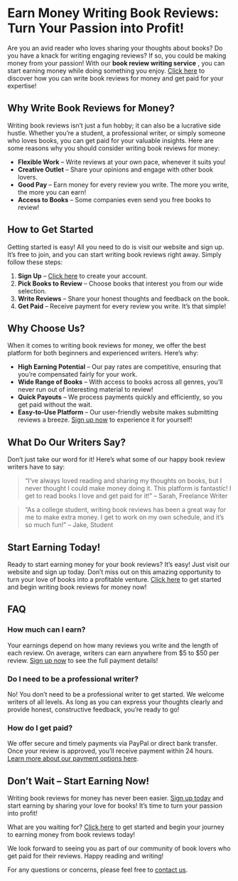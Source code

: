 # Earn Money Writing Book Reviews: Turn Your Passion into Profit!

Are you an avid reader who loves sharing your thoughts about books? Do you have a knack for writing engaging reviews? If so, you could be making money from your passion! With our **book review writing service** , you can start earning money while doing something you enjoy. [Click here](https://tinyurl.com/topessay?keyword=write+book+reviews+for+money) to discover how you can write book reviews for money and get paid for your expertise!

## Why Write Book Reviews for Money?

Writing book reviews isn’t just a fun hobby; it can also be a lucrative side hustle. Whether you’re a student, a professional writer, or simply someone who loves books, you can get paid for your valuable insights. Here are some reasons why you should consider writing book reviews for money:

- **Flexible Work** – Write reviews at your own pace, whenever it suits you!
- **Creative Outlet** – Share your opinions and engage with other book lovers.
- **Good Pay** – Earn money for every review you write. The more you write, the more you can earn!
- **Access to Books** – Some companies even send you free books to review!

## How to Get Started

Getting started is easy! All you need to do is visit our website and sign up. It’s free to join, and you can start writing book reviews right away. Simply follow these steps:

1. **Sign Up** – [Click here](https://tinyurl.com/topessay?keyword=write+book+reviews+for+money) to create your account.
2. **Pick Books to Review** – Choose books that interest you from our wide selection.
3. **Write Reviews** – Share your honest thoughts and feedback on the book.
4. **Get Paid** – Receive payment for every review you write. It’s that simple!

## Why Choose Us?

When it comes to writing book reviews for money, we offer the best platform for both beginners and experienced writers. Here’s why:

- **High Earning Potential** – Our pay rates are competitive, ensuring that you’re compensated fairly for your work.
- **Wide Range of Books** – With access to books across all genres, you’ll never run out of interesting material to review!
- **Quick Payouts** – We process payments quickly and efficiently, so you get paid without the wait.
- **Easy-to-Use Platform** – Our user-friendly website makes submitting reviews a breeze. [Sign up now](https://tinyurl.com/topessay?keyword=write+book+reviews+for+money) to experience it for yourself!

## What Do Our Writers Say?

Don’t just take our word for it! Here’s what some of our happy book review writers have to say:

> “I’ve always loved reading and sharing my thoughts on books, but I never thought I could make money doing it. This platform is fantastic! I get to read books I love and get paid for it!” – Sarah, Freelance Writer

> “As a college student, writing book reviews has been a great way for me to make extra money. I get to work on my own schedule, and it’s so much fun!” – Jake, Student

## Start Earning Today!

Ready to start earning money for your book reviews? It’s easy! Just visit our website and sign up today. Don’t miss out on this amazing opportunity to turn your love of books into a profitable venture. [Click here](https://tinyurl.com/topessay?keyword=write+book+reviews+for+money) to get started and begin writing book reviews for money now!

## FAQ

### How much can I earn?

Your earnings depend on how many reviews you write and the length of each review. On average, writers can earn anywhere from $5 to $50 per review. [Sign up now](https://tinyurl.com/topessay?keyword=write+book+reviews+for+money) to see the full payment details!

### Do I need to be a professional writer?

No! You don’t need to be a professional writer to get started. We welcome writers of all levels. As long as you can express your thoughts clearly and provide honest, constructive feedback, you’re ready to go!

### How do I get paid?

We offer secure and timely payments via PayPal or direct bank transfer. Once your review is approved, you’ll receive payment within 24 hours. [Learn more about our payment options here](https://tinyurl.com/topessay?keyword=write+book+reviews+for+money).

## Don’t Wait – Start Earning Now!

Writing book reviews for money has never been easier. [Sign up today](https://tinyurl.com/topessay?keyword=write+book+reviews+for+money) and start earning by sharing your love for books! It’s time to turn your passion into profit!

What are you waiting for? [Click here](https://tinyurl.com/topessay?keyword=write+book+reviews+for+money) to get started and begin your journey to earning money from book reviews today!

We look forward to seeing you as part of our community of book lovers who get paid for their reviews. Happy reading and writing!

For any questions or concerns, please feel free to [contact us](https://tinyurl.com/topessay?keyword=write+book+reviews+for+money).
